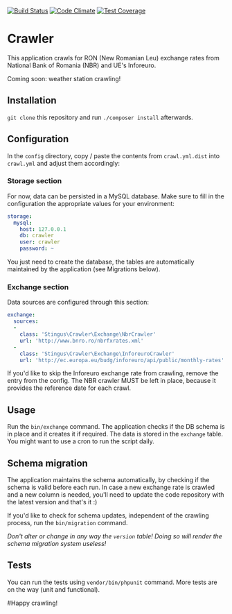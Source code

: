 [![Build Status](https://travis-ci.org/stingus/crawler.svg?branch=master)](https://travis-ci.org/stingus/crawler)
[![Code Climate](https://codeclimate.com/github/stingus/crawler/badges/gpa.svg)](https://codeclimate.com/github/stingus/crawler)
[![Test Coverage](https://codeclimate.com/github/stingus/crawler/badges/coverage.svg)](https://codeclimate.com/github/stingus/crawler/coverage)

# Crawler
This application crawls for RON (New Romanian Leu) exchange rates from National Bank of Romania (NBR) and UE's Inforeuro.

Coming soon: weather station crawling!

## Installation
`git clone` this repository and run `./composer install` afterwards.

## Configuration
In the `config` directory, copy / paste the contents from `crawl.yml.dist` into `crawl.yml` and adjust them accordingly:

### Storage section
For now, data can be persisted in a MySQL database. Make sure to fill in the configuration the appropriate values for
your environment:
```yaml
storage:
  mysql:
    host: 127.0.0.1
    db: crawler
    user: crawler
    password: ~
```
You just need to create the database, the tables are automatically maintained by the application (see Migrations below).

### Exchange section
Data sources are configured through this section:
```yaml
exchange:
  sources:
  -
    class: 'Stingus\Crawler\Exchange\NbrCrawler'
    url: 'http://www.bnro.ro/nbrfxrates.xml'
  -
    class: 'Stingus\Crawler\Exchange\InforeuroCrawler'
    url: 'http://ec.europa.eu/budg/inforeuro/api/public/monthly-rates'
```
If you'd like to skip the Inforeuro exchange rate from crawling, remove the entry from the config. The NBR crawler
MUST be left in place, because it provides the reference date for each crawl.

## Usage
Run the `bin/exchange` command. The application checks if the DB schema is in place and it creates it if required.
The data is stored in the `exchange` table. You might want to use a cron to run the script daily.

## Schema migration
The application maintains the schema automatically, by checking if the schema is valid before each run.
In case a new exchange rate is crawled and a new column is needed, you'll need to update the code repository
with the latest version and that's it :)

If you'd like to check for schema updates, independent of the crawling process, run the `bin/migration` command.

*Don't alter or change in any way the `version` table! Doing so will render the schema migration system useless!*

## Tests
You can run the tests using `vendor/bin/phpunit` command. More tests are on the way (unit and functional).

#Happy crawling!
